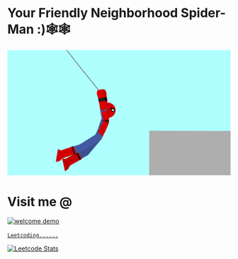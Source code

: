 # Your Friendly Neighborhood Spider-Man :)🕸️🕸️

![Spidey Swing](https://raw.githubusercontent.com/OssieLin/assets/main/spidey_swing.gif)


# Visit me @

[![welcome demo](https://raw.githubusercontent.com/OssieLin/OssieLin.github.io/main/welcome_page.gif)](https://OssieLin.github.io)

[`Leetcoding......`](https://github.com/OssieLin/dsa_prep)

[![Leetcode Stats](https://leetcard.jacoblin.cool/Ossie_?font=Courier_Prime)](https://leetcode.com/u/Ossie_/)

<!---
OssieLin/OssieLin is a ✨ special ✨ repository because its `README.md` (this file) appears on your GitHub profile.
You can click the Preview link to take a look at your changes.
--->
